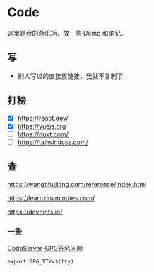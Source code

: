 # Code

这里是我的游乐场，放一些 Demo 和笔记。

## 写

- 别人写过的直接放链接，我就不复制了

## 打榜 

- [x] https://react.dev/
- [x] https://vuejs.org
- [ ] https://nuxt.com/
- [ ] https://tailwindcss.com/

## 查

https://wangchujiang.com/reference/index.html

https://learnxinyminutes.com/

https://devhints.io/

### 一些

[CodeServer-GPG签名问题](https://stackoverflow.com/questions/52808365/git-error-gpg-failed-to-sign-the-data-on-linux)

```shell
export GPG_TTY=$(tty)
```

